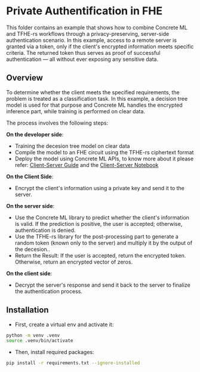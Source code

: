 # Private Authentification in FHE

This folder contains an example that shows how to combine Concrete ML and TFHE-rs workflows through a privacy-preserving, server-side authentication scenario. In this example, access to a remote server is granted via a token, only if the client's encrypted information meets specific criteria. The returned token thus serves as proof of successful authentication — all without ever exposing any sensitive data.

## Overview

To determine whether the client meets the specified requirements, the problem is treated as a classification task. In this example, a decision tree model is used for that purpose and Concrete ML handles the encrypted inference part, while training is performed on clear data.

The process involves the following steps:

**On the developer side**:

- Training the decesion tree model on  clear data
- Compile the model to an FHE circuit using the TFHE-rs ciphertext format
- Deploy the model using Concrete ML APIs, to know more about it please refer: [Client-Server Guide](../../docs/guides/client_server.md) and the [Client-Server Notebook](../../docs/advanced_examples/ClientServer.ipynb)

**On the Client Side**:

- Encrypt the client's information using a private key and send it to the server.

**On the server side**:

- Use the Concrete ML library to predict whether the client's information is valid. If the prediction is positive, the user is accepted; otherwise, authentication is denied.
- Use the TFHE-rs library for the post-processing part to generate a random token (known only to the server) and multiply it by the output of the decesion..
- Return the Result: If the user is accepted, return the encrypted token. Otherwise, return an encrypted vector of zeros.

**On the client side**:

- Decrypt the server's response and send it back to the server to finalize the authentication process.

## Installation

- First, create a virtual env and activate it:

<!--pytest-codeblocks:skip-->

```bash
python -m venv .venv
source .venv/bin/activate
```

- Then, install required packages:

<!--pytest-codeblocks:skip-->

```bash
pip install -r requirements.txt --ignore-installed
```
